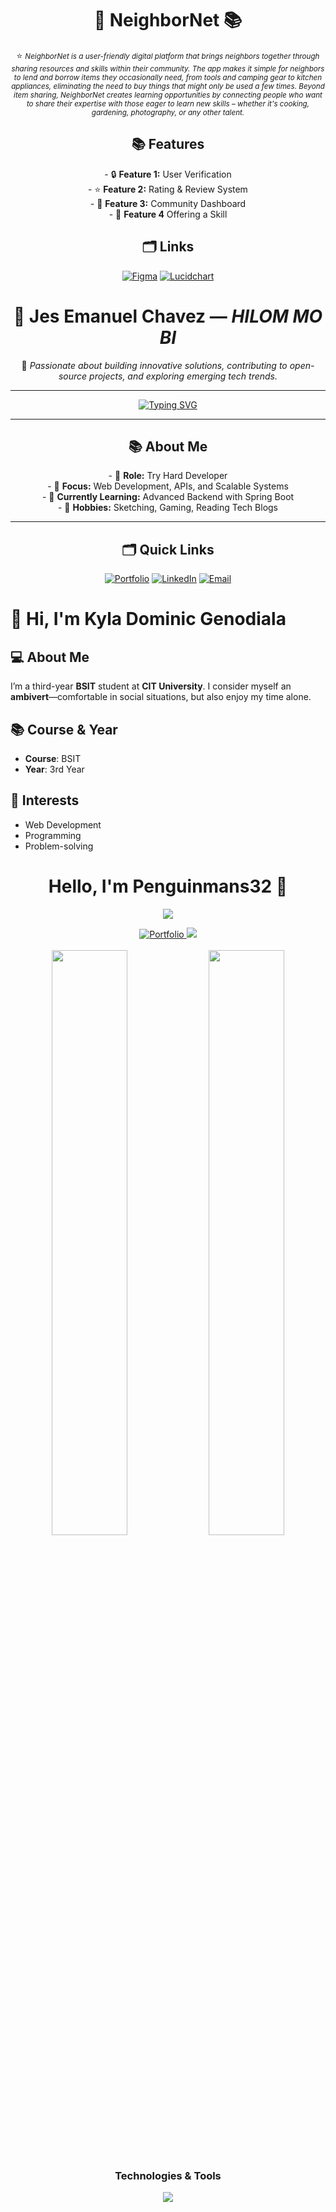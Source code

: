 <h1 align="center">🚀 <strong>NeighborNet 📚 </strong> </h1>

<p align="center">
  ⭐ <em><small>NeighborNet is a user-friendly digital platform that brings neighbors together through sharing resources and skills within their community. The app makes it simple for neighbors to lend and borrow items they occasionally need, from tools and camping gear to kitchen appliances, eliminating the need to buy things that might only be used a few times. Beyond item sharing, NeighborNet creates learning opportunities by connecting people who want to share their expertise with those eager to learn new skills – whether it's cooking, gardening, photography, or any other talent.</small></em>

<h2 align="center">📚 <strong>Features</strong></h2>
<p align="center">
  - 🔒 <strong>Feature 1:</strong> User Verification<br />
  - ⭐ <strong>Feature 2:</strong> Rating & Review System<br />
  - 🌱 <strong>Feature 3:</strong> Community Dashboard<br />
  - 🧠 <strong>Feature 4</strong> Offering a Skill
</p>

<h2 align="center">🗂️ <strong>Links</strong></h2>
<p align="center">
  <a href="https://www.figma.com/design/N9JXCEig0TYOnKqWx1unTT/NeighborNet?node-id=0-1&t=LnxphxT733CiAe7v-1" target="_blank"><img src="https://img.shields.io/badge/Figma-Visit-blue?style=for-the-badge&logo=figma&logoColor=white" alt="Figma"/></a>
  <a href="[https://www.lucidchart.com](https://lucid.app/lucidchart/e5876fdd-ff44-4aa2-b80e-b68be70d525a/edit?view_items=hgG6D.SZIVID&invitationId=inv_40d16b95-1d66-4c1e-a5dd-21d733af3575)" target="_blank"><img src="https://img.shields.io/badge/Lucidchart-Visit-blue?style=for-the-badge&logo=lucidchart&logoColor=white" alt="Lucidchart"/></a>
</p>



<h1 align="center">🚀 <strong>Jes Emanuel Chavez</strong> — <em>HILOM MO BI</em></h1>

<p align="center">
  🌟 <em>Passionate about building innovative solutions, contributing to open-source projects, and exploring emerging tech trends.</em>
</p>

---

<p align="center">
  <a href="https://git.io/typing-svg">
    <img src="https://readme-typing-svg.herokuapp.com?font=Fira+Code&pause=1000&color=36BCF7&width=435&lines=Welcome+to+my+GitHub+Profile!;I'm+Jes+Emanuel+Chavez;Full-Stack+Developer+%7C+Tech+Enthusiast" alt="Typing SVG"/>
  </a>
</p>

---

<h2 align="center">📚 <strong>About Me</strong></h2>
<p align="center">
  - 💼 <strong>Role:</strong> Try Hard Developer<br />
  - 🎯 <strong>Focus:</strong> Web Development, APIs, and Scalable Systems<br />
  - 🌱 <strong>Currently Learning:</strong> Advanced Backend with Spring Boot<br />
  - 🧠 <strong>Hobbies:</strong> Sketching, Gaming, Reading Tech Blogs
</p>

---

<h2 align="center">🗂️ <strong>Quick Links</strong></h2>
<p align="center">
  <a href="#" target="_blank"><img src="https://img.shields.io/badge/Portfolio-Visit-orange?style=for-the-badge&logo=google-chrome&logoColor=white" alt="Portfolio"/></a>
  <a href="https://www.linkedin.com/in/jes-emanuel-chavez-b8ab0a342/" target="_blank"><img src="https://img.shields.io/badge/LinkedIn-Connect-blue?style=for-the-badge&logo=linkedin&logoColor=white" alt="LinkedIn"/></a>
  <a href="mailto:chavezjes71@example.com"><img src="https://img.shields.io/badge/Email-Contact-red?style=for-the-badge&logo=gmail&logoColor=white" alt="Email"/></a>

</p>

# 👋 Hi, I'm **Kyla Dominic Genodiala**

## 💻 About Me
I’m a third-year **BSIT** student at **CIT University**. I consider myself an **ambivert**—comfortable in social situations, but also enjoy my time alone. 



## 📚 Course & Year
- **Course**: BSIT
- **Year**: 3rd Year



## 🌱 Interests
- Web Development
- Programming
- Problem-solving



<h1 align="center">Hello, I'm Penguinmans32 🐧</h1>

<p align="center">
  <a href="https://github.com/Penguinmans32">
    <img src="https://readme-typing-svg.herokuapp.com?font=Inter&size=24&duration=3000&pause=1000&color=00FFB9&center=true&vCenter=true&width=435&lines=Why+are+you+here%3F+%F0%9F%90%A7;Penguin" />
  </a>
</p>

<div align="center">
  <a href="https://penguinman.me/" target="_blank">
    <img src="https://img.shields.io/badge/Portfolio-00C7B7?style=for-the-badge&logo=netlify&logoColor=white" alt="Portfolio" />
  </a>
  <img src="https://custom-icon-badges.demolab.com/github/followers/Penguinmans32?style=for-the-badge&logo=person-add&label=Followers&logoColor=white"/>
</div>

<br>

<div align="center">
  <img width="49%" src="https://github-readme-stats.vercel.app/api?username=Penguinmans32&show_icons=true&theme=dark&hide_border=true&bg_color=0D1117&title_color=00ffff&icon_color=00ffff&text_color=C9D1D9" />
  <img width="49%" src="https://github-readme-streak-stats.herokuapp.com/?user=Penguinmans32&theme=dark&hide_border=true&background=0D1117&ring=00ffff&fire=00ffff&currStreakLabel=00ffff" />
</div>

<br>

<h3 align="center">Technologies & Tools</h3>
<div align="center">
  <img src="https://skillicons.dev/icons?i=js,react,python,java,html,css,git&theme=dark" />
</div>

